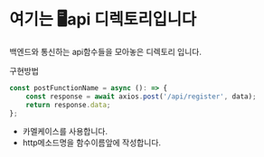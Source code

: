 # 여기는 🖥️api 디렉토리입니다

백엔드와 통신하는 api함수들을 모아놓은 디렉토리 입니다.

구현방법

```ts
const postFunctionName = async (): => {
	const response = await axios.post('/api/register', data);
	return response.data;
};
```

- 카멜케이스를 사용합니다.
- http메소드명을 함수이름앞에 작성합니다.
